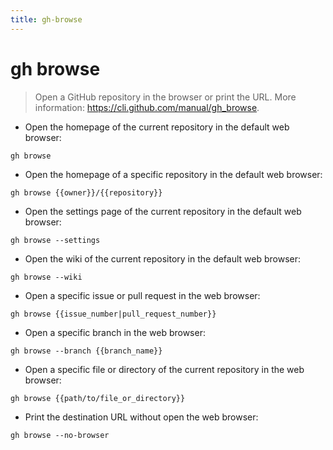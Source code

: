 ```yaml
---
title: gh-browse
---
```

# gh browse

> Open a GitHub repository in the browser or print the URL.
> More information: <https://cli.github.com/manual/gh_browse>.

- Open the homepage of the current repository in the default web browser:

`gh browse`

- Open the homepage of a specific repository in the default web browser:

`gh browse {{owner}}/{{repository}}`

- Open the settings page of the current repository in the default web browser:

`gh browse --settings`

- Open the wiki of the current repository in the default web browser:

`gh browse --wiki`

- Open a specific issue or pull request in the web browser:

`gh browse {{issue_number|pull_request_number}}`

- Open a specific branch in the web browser:

`gh browse --branch {{branch_name}}`

- Open a specific file or directory of the current repository in the web browser:

`gh browse {{path/to/file_or_directory}}`

- Print the destination URL without open the web browser:

`gh browse --no-browser`
